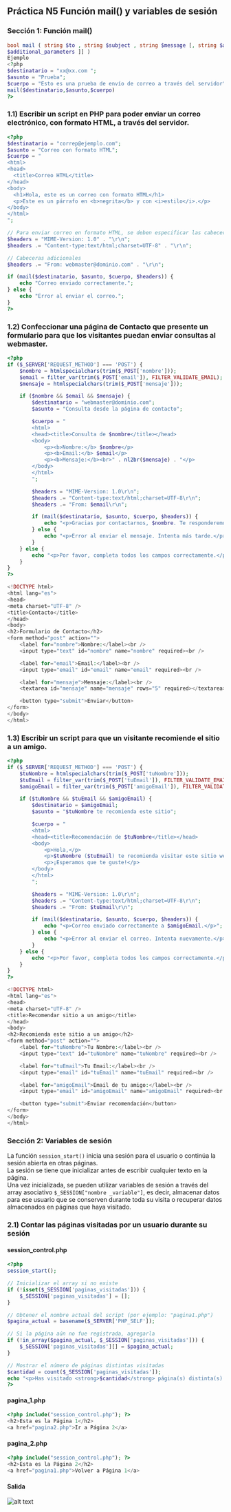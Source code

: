 ## Práctica N5 Función mail() y variables de sesión

### Sección 1: Función mail()

```php
bool mail ( string $to , string $subject , string $message [, string $additional_headers [, string 
$additional_parameters ]] ) 
Ejemplo  
<?php  
$destinatario = "xx@xx.com ";  
$asunto = "Prueba";  
$cuerpo = "Esto es una prueba de envío de correo a través del servidor";  
mail($destinatario,$asunto,$cuerpo)  
?>  
```

### 1.1) Escribir un script en PHP para poder enviar un correo electrónico, con formato HTML, a través del servidor.

```php
<?php
$destinatario = "correp@ejemplo.com";
$asunto = "Correo con formato HTML";
$cuerpo = "
<html>
<head>
  <title>Correo HTML</title>
</head>
<body>
  <h1>Hola, este es un correo con formato HTML</h1>
  <p>Este es un párrafo en <b>negrita</b> y con <i>estilo</i>.</p>
</body>
</html>
";

// Para enviar correo en formato HTML, se deben especificar las cabeceras adecuadas
$headers = "MIME-Version: 1.0" . "\r\n";
$headers .= "Content-type:text/html;charset=UTF-8" . "\r\n";

// Cabeceras adicionales
$headers .= "From: webmaster@dominio.com" . "\r\n";

if (mail($destinatario, $asunto, $cuerpo, $headers)) {
    echo "Correo enviado correctamente.";
} else {
    echo "Error al enviar el correo.";
}
?>

```

### 1.2) Confeccionar una página de Contacto que presente un formulario para que los visitantes puedan enviar consultas al webmaster.

```php
<?php
if ($_SERVER['REQUEST_METHOD'] === 'POST') {
    $nombre = htmlspecialchars(trim($_POST['nombre']));
    $email = filter_var(trim($_POST['email']), FILTER_VALIDATE_EMAIL);
    $mensaje = htmlspecialchars(trim($_POST['mensaje']));

    if ($nombre && $email && $mensaje) {
        $destinatario = "webmaster@dominio.com";
        $asunto = "Consulta desde la página de contacto";

        $cuerpo = "
        <html>
        <head><title>Consulta de $nombre</title></head>
        <body>
            <p><b>Nombre:</b> $nombre</p>
            <p><b>Email:</b> $email</p>
            <p><b>Mensaje:</b><br>" . nl2br($mensaje) . "</p>
        </body>
        </html>
        ";

        $headers = "MIME-Version: 1.0\r\n";
        $headers .= "Content-type:text/html;charset=UTF-8\r\n";
        $headers .= "From: $email\r\n";

        if (mail($destinatario, $asunto, $cuerpo, $headers)) {
            echo "<p>Gracias por contactarnos, $nombre. Te responderemos pronto.</p>";
        } else {
            echo "<p>Error al enviar el mensaje. Intenta más tarde.</p>";
        }
    } else {
        echo "<p>Por favor, completa todos los campos correctamente.</p>";
    }
}
?>

<!DOCTYPE html>
<html lang="es">
<head>
<meta charset="UTF-8" />
<title>Contacto</title>
</head>
<body>
<h2>Formulario de Contacto</h2>
<form method="post" action="">
    <label for="nombre">Nombre:</label><br />
    <input type="text" id="nombre" name="nombre" required><br />

    <label for="email">Email:</label><br />
    <input type="email" id="email" name="email" required><br />

    <label for="mensaje">Mensaje:</label><br />
    <textarea id="mensaje" name="mensaje" rows="5" required></textarea><br /><br />

    <button type="submit">Enviar</button>
</form>
</body>
</html>
```

### 1.3) Escribir un script para que un visitante recomiende el sitio a un amigo.

```php
<?php
if ($_SERVER['REQUEST_METHOD'] === 'POST') {
    $tuNombre = htmlspecialchars(trim($_POST['tuNombre']));
    $tuEmail = filter_var(trim($_POST['tuEmail']), FILTER_VALIDATE_EMAIL);
    $amigoEmail = filter_var(trim($_POST['amigoEmail']), FILTER_VALIDATE_EMAIL);

    if ($tuNombre && $tuEmail && $amigoEmail) {
        $destinatario = $amigoEmail;
        $asunto = "$tuNombre te recomienda este sitio";

        $cuerpo = "
        <html>
        <head><title>Recomendación de $tuNombre</title></head>
        <body>
            <p>Hola,</p>
            <p>$tuNombre ($tuEmail) te recomienda visitar este sitio web: <a href='https://tusitio.com'>tusitio.com</a></p>
            <p>¡Esperamos que te guste!</p>
        </body>
        </html>
        ";

        $headers = "MIME-Version: 1.0\r\n";
        $headers .= "Content-type:text/html;charset=UTF-8\r\n";
        $headers .= "From: $tuEmail\r\n";

        if (mail($destinatario, $asunto, $cuerpo, $headers)) {
            echo "<p>Correo enviado correctamente a $amigoEmail.</p>";
        } else {
            echo "<p>Error al enviar el correo. Intenta nuevamente.</p>";
        }
    } else {
        echo "<p>Por favor, completa todos los campos correctamente.</p>";
    }
}
?>

<!DOCTYPE html>
<html lang="es">
<head>
<meta charset="UTF-8" />
<title>Recomendar sitio a un amigo</title>
</head>
<body>
<h2>Recomienda este sitio a un amigo</h2>
<form method="post" action="">
    <label for="tuNombre">Tu Nombre:</label><br />
    <input type="text" id="tuNombre" name="tuNombre" required><br />

    <label for="tuEmail">Tu Email:</label><br />
    <input type="email" id="tuEmail" name="tuEmail" required><br />

    <label for="amigoEmail">Email de tu amigo:</label><br />
    <input type="email" id="amigoEmail" name="amigoEmail" required><br /><br />

    <button type="submit">Enviar recomendación</button>
</form>
</body>
</html>
```

### Sección 2: Variables de sesión

La función ``session_start()`` inicia una sesión para el usuario o continúa la sesión abierta en otras 
páginas.  
La sesión se tiene que inicializar antes de escribir cualquier texto en la página.  
Una vez inicializada, se pueden utilizar variables de sesión a través del array asociativo 
``$_SESSION["nombre _variable"]``, es decir, almacenar datos para ese usuario que se conserven 
durante toda su visita o recuperar datos almacenados en páginas que haya visitado. 


### 2.1) Contar las páginas visitadas por un usuario durante su sesión

#### session_control.php
```php
<?php
session_start();

// Inicializar el array si no existe
if (!isset($_SESSION['paginas_visitadas'])) {
    $_SESSION['paginas_visitadas'] = [];
}

// Obtener el nombre actual del script (por ejemplo: "pagina1.php")
$pagina_actual = basename($_SERVER['PHP_SELF']);

// Si la página aún no fue registrada, agregarla
if (!in_array($pagina_actual, $_SESSION['paginas_visitadas'])) {
    $_SESSION['paginas_visitadas'][] = $pagina_actual;
}

// Mostrar el número de páginas distintas visitadas
$cantidad = count($_SESSION['paginas_visitadas']);
echo "<p>Has visitado <strong>$cantidad</strong> página(s) distinta(s) en esta sesión.</p>";
?>
```

#### pagina_1.php
```php
<?php include("session_control.php"); ?>
<h2>Esta es la Página 1</h2>
<a href="pagina2.php">Ir a Página 2</a>
```

#### pagina_2.php
```php
<?php include("session_control.php"); ?>
<h2>Esta es la Página 2</h2>
<a href="pagina1.php">Volver a Página 1</a>
```
#### Salida
![alt text](image.png)